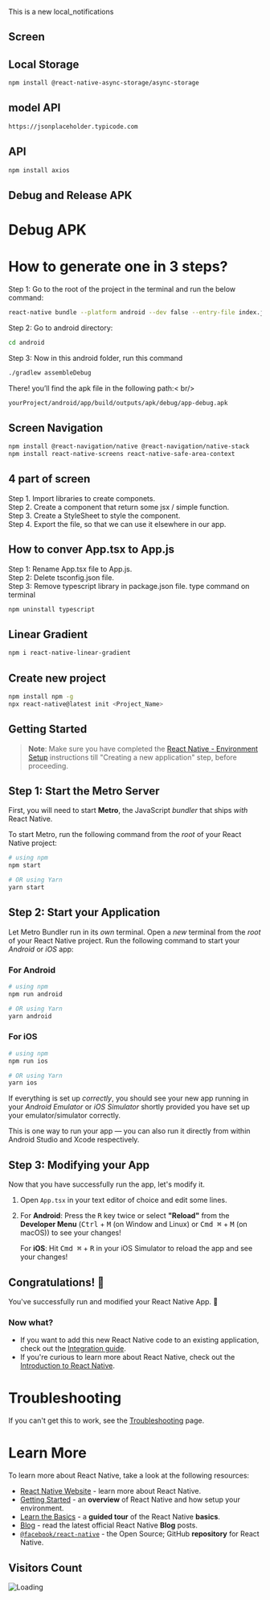 This is a new local_notifications

## Screen


## Local Storage

```bash
npm install @react-native-async-storage/async-storage
```

## model API

```bash
https://jsonplaceholder.typicode.com
```
## API
```bash
npm install axios
```


## Debug and Release APK
# Debug APK
# How to generate one in 3 steps?
Step 1: Go to the root of the project in the terminal and run the below command:<br />
```bash
react-native bundle --platform android --dev false --entry-file index.js --bundle-output android/app/src/main/assets/index.android.bundle --assets-dest android/app/src/main/res
```
Step 2: Go to android directory:<br />
```bash
cd android
```
Step 3: Now in this android folder, run this command<br />
```bash
./gradlew assembleDebug
```

There! you’ll find the apk file in the following path:< br/>
```bash
yourProject/android/app/build/outputs/apk/debug/app-debug.apk
```

## Screen Navigation

```bash
npm install @react-navigation/native @react-navigation/native-stack
npm install react-native-screens react-native-safe-area-context
```

## 4 part of screen

Step 1. Import libraries to create componets.<br />
Step 2. Create a component that return some jsx / simple function.<br />
Step 3. Create a StyleSheet to style the component.<br />
Step 4. Export the file, so that we can use it elsewhere in our app.

## How to conver App.tsx to App.js

Step 1: Rename App.tsx file to App.js. <br />
Step 2: Delete tsconfig.json file. <br />
Step 3: Remove typescript library in package.json file.
type command on terminal
```bash
npm uninstall typescript
```

## Linear Gradient

```bash
npm i react-native-linear-gradient
```

## Create new project

```bash
npm install npm -g
npx react-native@latest init <Project_Name>
```

## Getting Started

>**Note**: Make sure you have completed the [React Native - Environment Setup](https://reactnative.dev/docs/environment-setup) instructions till "Creating a new application" step, before proceeding.

## Step 1: Start the Metro Server

First, you will need to start **Metro**, the JavaScript _bundler_ that ships _with_ React Native.

To start Metro, run the following command from the _root_ of your React Native project:

```bash
# using npm
npm start

# OR using Yarn
yarn start
```

## Step 2: Start your Application

Let Metro Bundler run in its _own_ terminal. Open a _new_ terminal from the _root_ of your React Native project. Run the following command to start your _Android_ or _iOS_ app:

### For Android

```bash
# using npm
npm run android

# OR using Yarn
yarn android
```

### For iOS

```bash
# using npm
npm run ios

# OR using Yarn
yarn ios
```

If everything is set up _correctly_, you should see your new app running in your _Android Emulator_ or _iOS Simulator_ shortly provided you have set up your emulator/simulator correctly.

This is one way to run your app — you can also run it directly from within Android Studio and Xcode respectively.

## Step 3: Modifying your App

Now that you have successfully run the app, let's modify it.

1. Open `App.tsx` in your text editor of choice and edit some lines.
2. For **Android**: Press the <kbd>R</kbd> key twice or select **"Reload"** from the **Developer Menu** (<kbd>Ctrl</kbd> + <kbd>M</kbd> (on Window and Linux) or <kbd>Cmd ⌘</kbd> + <kbd>M</kbd> (on macOS)) to see your changes!

   For **iOS**: Hit <kbd>Cmd ⌘</kbd> + <kbd>R</kbd> in your iOS Simulator to reload the app and see your changes!

## Congratulations! :tada:

You've successfully run and modified your React Native App. :partying_face:

### Now what?

- If you want to add this new React Native code to an existing application, check out the [Integration guide](https://reactnative.dev/docs/integration-with-existing-apps).
- If you're curious to learn more about React Native, check out the [Introduction to React Native](https://reactnative.dev/docs/getting-started).

# Troubleshooting

If you can't get this to work, see the [Troubleshooting](https://reactnative.dev/docs/troubleshooting) page.

# Learn More

To learn more about React Native, take a look at the following resources:

- [React Native Website](https://reactnative.dev) - learn more about React Native.
- [Getting Started](https://reactnative.dev/docs/environment-setup) - an **overview** of React Native and how setup your environment.
- [Learn the Basics](https://reactnative.dev/docs/getting-started) - a **guided tour** of the React Native **basics**.
- [Blog](https://reactnative.dev/blog) - read the latest official React Native **Blog** posts.
- [`@facebook/react-native`](https://github.com/facebook/react-native) - the Open Source; GitHub **repository** for React Native.

## Visitors Count

<img align="left" src = "https://profile-counter.glitch.me/local_notifications/count.svg" alt ="Loading">
